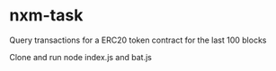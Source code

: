 # nxm-task
Query transactions for a ERC20 token contract for the last 100 blocks

Clone and run node index.js and bat.js

